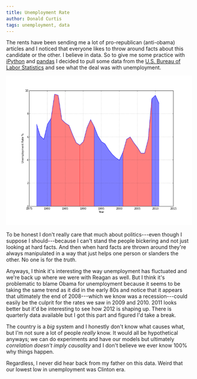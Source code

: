 ```yaml
---
title: Unemployment Rate
author: Donald Curtis
tags: unemployment, data
---
```


The rents have been sending me a lot of pro-republican (anti-obama) articles and I noticed that everyone likes to throw around facts about this candidate or the other. I believe in data. So to give me some practice with [iPython](http://ipython.org) and [pandas](http://pandas.pydata.org) I decided to pull some data from the [U.S. Bureau of Labor Statistics](http://www.bls.gov) and see what the deal was with unemployment.

![Unemployment Rate from 1977-2011](/imgs/unemployment_rate_2012-10-01.png) 

To be honest I don't really care that much about politics---even though I suppose I should---because I can't stand the people bickering and not just looking at hard facts. And then when hard facts are thrown around they're always manipulated in a way that just helps one person or slanders the other. No one is for the *truth*.

Anyways, I think it's interesting the way unemployment has fluctuated and we're back up where we were with Reagan as well. But I think it's problematic to blame Obama for unemployment because it seems to be taking the same trend as it did in the early 80s and notice that it appears that ultimately the end of 2008---which we know was a recession---could easily be the culprit for the rates we saw in 2009 and 2010.  2011 looks better but it'd be interesting to see how 2012 is shaping up.  There is quarterly data available but I got this part and figured I'd take a break.

The country is a *big* system and I honestly don't know what causes what, but I'm not sure a lot of people *really* know. It would all be hypothetical anyways; we can do experiments and have our models but ultimately *correlation doesn't imply causality* and I don't believe we ever know 100% why things happen.

Regardless, I never did hear back from my father on this data.  Weird that our lowest low in unemployment was Clinton era.


